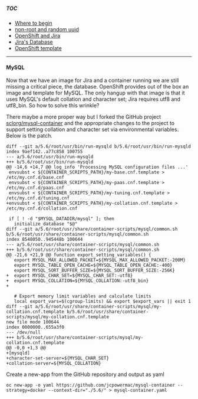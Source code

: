 ##### TOC

- [Where to begin](docs/1_wheretobegin.md)
- [non-root and random uuid](docs/2_nonroot.md)
- [OpenShift and Jira](docs/3_openshift.md)
- [Jira's Database](docs/4_database.md)
- [OpenShift template](docs/5_template.md)

---

#### MySQL
Now that we have an image for Jira and a container running we are still missing a critical piece, the database.  OpenShift provides out of the box an image and template for MySQL.  The only hangup with that image is that it uses MySQL's default collation and character set; Jira requires utf8 and utf8_bin.  So how to solve this wrinkle?

There maybe a more proper way but I forked the GitHub project [sclorg/mysql-container](https://github.com/sclorg/mysql-container) and the appropriate changes to the project to support setting collation and character set via environmental variables.  Below is the patch.
```
diff --git a/5.6/root/usr/bin/run-mysqld b/5.6/root/usr/bin/run-mysqld
index 9aef142..a77c858 100755
--- a/5.6/root/usr/bin/run-mysqld
+++ b/5.6/root/usr/bin/run-mysqld
@@ -14,6 +14,7 @@ log_info 'Processing MySQL configuration files ...'
 envsubst < ${CONTAINER_SCRIPTS_PATH}/my-base.cnf.template > /etc/my.cnf.d/base.cnf
 envsubst < ${CONTAINER_SCRIPTS_PATH}/my-paas.cnf.template > /etc/my.cnf.d/paas.cnf
 envsubst < ${CONTAINER_SCRIPTS_PATH}/my-tuning.cnf.template > /etc/my.cnf.d/tuning.cnf
+envsubst < ${CONTAINER_SCRIPTS_PATH}/my-collation.cnf.template > /etc/my.cnf.d/collation.cnf

 if [ ! -d "$MYSQL_DATADIR/mysql" ]; then
   initialize_database "$@"
diff --git a/5.6/root/usr/share/container-scripts/mysql/common.sh b/5.6/root/usr/share/container-scripts/mysql/common.sh
index 8548050..945448b 100644
--- a/5.6/root/usr/share/container-scripts/mysql/common.sh
+++ b/5.6/root/usr/share/container-scripts/mysql/common.sh
@@ -21,6 +21,9 @@ function export_setting_variables() {
   export MYSQL_MAX_ALLOWED_PACKET=${MYSQL_MAX_ALLOWED_PACKET:-200M}
   export MYSQL_TABLE_OPEN_CACHE=${MYSQL_TABLE_OPEN_CACHE:-400}
   export MYSQL_SORT_BUFFER_SIZE=${MYSQL_SORT_BUFFER_SIZE:-256K}
+  export MYSQL_CHAR_SET=${MYSQL_CHAR_SET:-utf8}
+  export MYSQL_COLLATION=${MYSQL_COLLATION:-utf8_bin}
+

   # Export memory limit variables and calculate limits
   local export_vars=$(cgroup-limits) && export $export_vars || exit 1
diff --git a/5.6/root/usr/share/container-scripts/mysql/my-collation.cnf.template b/5.6/root/usr/share/container-scripts/mysql/my-collation.cnf.template
new file mode 100644
index 0000000..655a3f0
--- /dev/null
+++ b/5.6/root/usr/share/container-scripts/mysql/my-collation.cnf.template
@@ -0,0 +1,3 @@
+[mysqld]
+character-set-server=${MYSQL_CHAR_SET}
+collation-server=${MYSQL_COLLATION}
```

Create a new-app from the GitHub repository and output as yaml
```
oc new-app -o yaml https://github.com/jcpowermac/mysql-container --strategy=docker --context-dir="./5.6/" > mysql-container.yaml
```
